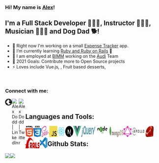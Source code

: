 <link href="/styles/style.css" rel="stylesheet"></link>

### Hi! My name is [Alex][website]!

## I'm a Full Stack Developer 👨🏻‍💻, Instructor 👨🏻‍🏫, Musician 👨🏻‍🎤 and Dog Dad 🐕!

- 🚧 Right now I'm working on a small [Expense Tracker](https://github.com/helloalexdodd/full-stack-expense-tracker) app.
- 🌱 I’m currently learning [Ruby and Ruby on Rails](https://github.com/helloalexdodd/hello-alex-blog) 💎
- 🔭 I am employed at [BIMM](https://bimm.com/) working on the [Audi](https://www.audi.ca/ca/web/en/new-cars.html) Team
- 🥅 2021 Goals: Contribute more to Open Source projects
- ⚡ Loves include Vue.js, , Fruit based desserts,

<br />

### Connect with me:

[<img align="left" alt="alexdodd.com" width="22px" src="https://raw.githubusercontent.com/iconic/open-iconic/master/svg/globe.svg" />][website]
[<img align="left" alt="Alex Dodd | LinkedIn" width="22px" src="https://cdn.jsdelivr.net/npm/simple-icons@v3/icons/linkedin.svg" />][linkedin]
[<img align="left" alt="Alex Dodd | Twitter" width="22px" src="https://cdn.jsdelivr.net/npm/simple-icons@v3/icons/twitter.svg" />][twitter]

<br />

###

## Languages and Tools:

<img width="26px" height="36.5px" align="left" src="./icons/html5.svg" alt="HTML5" title="HTML5">
<img width="26px" height="36.5px" align="left" src="./icons/css3.svg" alt="CSS3" title="CSS3">
<img width="26px" height="36.5px" align="left" src="./icons/sass.svg" alt="SCSS" title="SCSS">
<img width="26px" height="36.5px" align="left" src="./icons/js.svg" alt="JavaScript" title="JavaScript">
<img width="26px" height="36.5px" align="left" src="./icons/react.svg" alt="React.js" title="React.js">
<img width="26px" height="36.5px" align="left" src="./icons/nextjs.svg" alt="Next.js" title="Next.js">
<img width="26px" height="36.5px" align="left" src="./icons/vuejs.svg" alt="Vue.js" title="Vue.js">
<img width="46px" height="36.5px" align="left" src="./icons/jquery.svg" alt="jQuery" title="jQuery">
<img width="46px" height="36.5px" align="left" src="./icons/node.svg" alt="Node.js" title="">
<img width="46px" height="36.5px" align="left" src="./icons/mongodb.svg" alt="MongoDB" title="MongoDB">
<img width="26px" height="36.5px" align="left" src="./icons/graphql.svg" alt="GraphQL" title="GraphQL">
<img width="46px" height="36.5px" align="left" src="./icons/apollo.svg" alt="Apollo" title="Apollo">
<img width="26px" height="36.5px" align="left" src="./icons/ruby.svg" alt="Ruby" title="Ruby">
<img width="46px" height="36.5px" align="left" src="./icons/rails.svg" alt="Rails" title="Rails">
<img width="26px" height="36.5px" align="left" src="./icons/visual-studio-code.svg" alt="Visual Studio Code" title="Visual Studio Code">

<br />

###

## Github Stats:

<div align="center">
  <div style="display: flex;">
    <img src="https://github-readme-stats.vercel.app/api?username=helloalexdodd&count_private=true&show_icons=true&hide=stars,issues" style="vertical-align: top;" />
    <img src="https://github-readme-stats.vercel.app/api/top-langs/?username=helloalexdodd&langs_count=5&layout=compact" />
  </div>
</div>

[website]: https://alexdodd.ca
[linkedin]: https://linkedin.com/in/helloalexdodd
[twitter]: https://twitter.com/helloalexdodd

